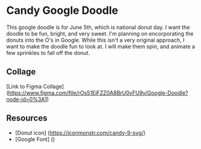 # Candy Google Doodle
This google doodle is for June 5th, which is national donut day. I want the doodle to be fun, bright, and very sweet. I'm planning on encorporating the donuts into the O's in Google. While this isn't a very original approach, I want to make the doodle fun to look at. I will make them spin, and animate a few sprinkles to fall off the donut.

## Collage
[Link to Figma Collage] (https://www.figma.com/file/rOs51EiFZZ0A8BrU0vFU9y/Google-Doodle?node-id=0%3A1)

## Resources
* [Donut icon] (https://iconmonstr.com/candy-9-svg/)
* [Google Font] ()
